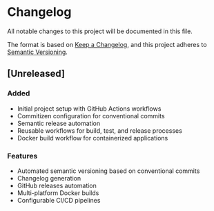 # Changelog

All notable changes to this project will be documented in this file.

The format is based on [Keep a Changelog](https://keepachangelog.com/en/1.0.0/),
and this project adheres to [Semantic Versioning](https://semver.org/spec/v2.0.0.html).

## [Unreleased]

### Added
- Initial project setup with GitHub Actions workflows
- Commitizen configuration for conventional commits
- Semantic release automation
- Reusable workflows for build, test, and release processes
- Docker build workflow for containerized applications

### Features
- Automated semantic versioning based on conventional commits
- Changelog generation
- GitHub releases automation
- Multi-platform Docker builds
- Configurable CI/CD pipelines
